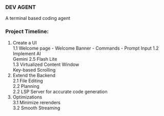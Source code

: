 ### DEV AGENT
A terminal based coding agent

### Project Timeline:
1. Create a UI<br>
    1.1 Welcome page
        - Welcome Banner
        - Commands
        - Prompt Input
    1.2 Implement AI<br>
        Gemini 2.5 Flash Lite<br>
    1.3 Virtualized Content Window<br>
        Key-based Scrolling<br>
2. Extend the Backend<br>
    2.1 File Editing<br>
    2.2 Planning<br>
    2.2 LSP Server for accurate code generation<br>
3. Optimizations<br>
    3.1 Minimize rerenders<br>
    3.2 Smooth Streaming<br>